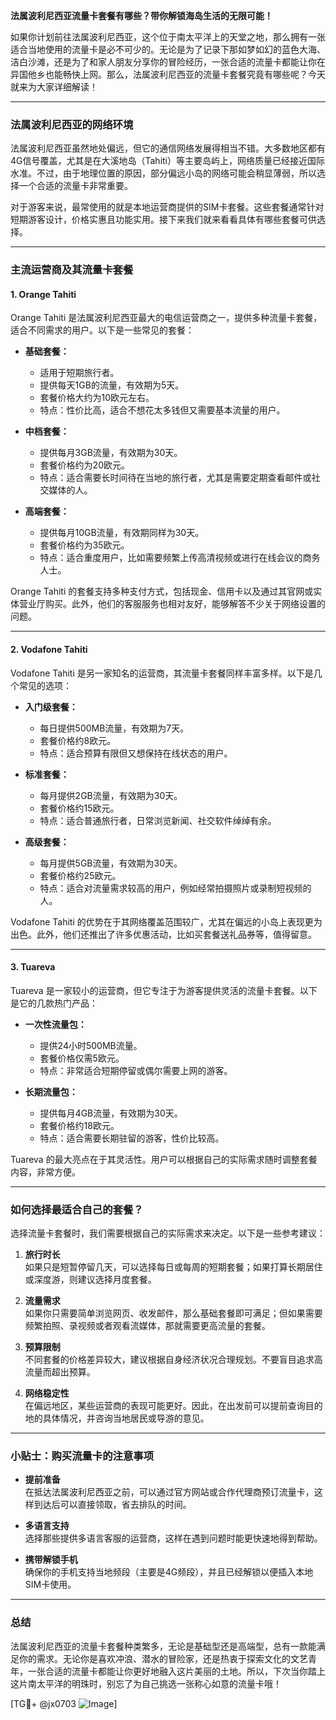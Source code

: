 **法属波利尼西亚流量卡套餐有哪些？带你解锁海岛生活的无限可能！**

如果你计划前往法属波利尼西亚，这个位于南太平洋上的天堂之地，那么拥有一张适合当地使用的流量卡是必不可少的。无论是为了记录下那如梦如幻的蓝色大海、洁白沙滩，还是为了和家人朋友分享你的冒险经历，一张合适的流量卡都能让你在异国他乡也能畅快上网。那么，法属波利尼西亚的流量卡套餐究竟有哪些呢？今天就来为大家详细解读！

---

### **法属波利尼西亚的网络环境**
法属波利尼西亚虽然地处偏远，但它的通信网络发展得相当不错。大多数地区都有4G信号覆盖，尤其是在大溪地岛（Tahiti）等主要岛屿上，网络质量已经接近国际水准。不过，由于地理位置的原因，部分偏远小岛的网络可能会稍显薄弱，所以选择一个合适的流量卡非常重要。

对于游客来说，最常使用的就是本地运营商提供的SIM卡套餐。这些套餐通常针对短期游客设计，价格实惠且功能实用。接下来我们就来看看具体有哪些套餐可供选择。

---

### **主流运营商及其流量卡套餐**

#### **1. Orange Tahiti**
Orange Tahiti 是法属波利尼西亚最大的电信运营商之一，提供多种流量卡套餐，适合不同需求的用户。以下是一些常见的套餐：

- **基础套餐：**
  - 适用于短期旅行者。
  - 提供每天1GB的流量，有效期为5天。
  - 套餐价格大约为10欧元左右。
  - 特点：性价比高，适合不想花太多钱但又需要基本流量的用户。

- **中档套餐：**
  - 提供每月3GB流量，有效期为30天。
  - 套餐价格约为20欧元。
  - 特点：适合需要长时间待在当地的旅行者，尤其是需要定期查看邮件或社交媒体的人。

- **高端套餐：**
  - 提供每月10GB流量，有效期同样为30天。
  - 套餐价格约为35欧元。
  - 特点：适合重度用户，比如需要频繁上传高清视频或进行在线会议的商务人士。

Orange Tahiti 的套餐支持多种支付方式，包括现金、信用卡以及通过其官网或实体营业厅购买。此外，他们的客服服务也相对友好，能够解答不少关于网络设置的问题。

---

#### **2. Vodafone Tahiti**
Vodafone Tahiti 是另一家知名的运营商，其流量卡套餐同样丰富多样。以下是几个常见的选项：

- **入门级套餐：**
  - 每日提供500MB流量，有效期为7天。
  - 套餐价格约8欧元。
  - 特点：适合预算有限但又想保持在线状态的用户。

- **标准套餐：**
  - 每月提供2GB流量，有效期为30天。
  - 套餐价格约15欧元。
  - 特点：适合普通旅行者，日常浏览新闻、社交软件绰绰有余。

- **高级套餐：**
  - 每月提供5GB流量，有效期为30天。
  - 套餐价格约25欧元。
  - 特点：适合对流量需求较高的用户，例如经常拍摄照片或录制短视频的人。

Vodafone Tahiti 的优势在于其网络覆盖范围较广，尤其在偏远的小岛上表现更为出色。此外，他们还推出了许多优惠活动，比如买套餐送礼品券等，值得留意。

---

#### **3. Tuareva**
Tuareva 是一家较小的运营商，但它专注于为游客提供灵活的流量卡套餐。以下是它的几款热门产品：

- **一次性流量包：**
  - 提供24小时500MB流量。
  - 套餐价格仅需5欧元。
  - 特点：非常适合短期停留或偶尔需要上网的游客。

- **长期流量包：**
  - 提供每月4GB流量，有效期为30天。
  - 套餐价格约18欧元。
  - 特点：适合需要长期驻留的游客，性价比较高。

Tuareva 的最大亮点在于其灵活性。用户可以根据自己的实际需求随时调整套餐内容，非常方便。

---

### **如何选择最适合自己的套餐？**

选择流量卡套餐时，我们需要根据自己的实际需求来决定。以下是一些参考建议：

1. **旅行时长**  
   如果只是短暂停留几天，可以选择每日或每周的短期套餐；如果打算长期居住或深度游，则建议选择月度套餐。

2. **流量需求**  
   如果你只需要简单浏览网页、收发邮件，那么基础套餐即可满足；但如果需要频繁拍照、录视频或者观看流媒体，那就需要更高流量的套餐。

3. **预算限制**  
   不同套餐的价格差异较大，建议根据自身经济状况合理规划。不要盲目追求高流量而超出预算。

4. **网络稳定性**  
   在偏远地区，某些运营商的表现可能更好。因此，在出发前可以提前查询目的地的具体情况，并咨询当地居民或导游的意见。

---

### **小贴士：购买流量卡的注意事项**
- **提前准备**  
  在抵达法属波利尼西亚之前，可以通过官方网站或合作代理商预订流量卡，这样到达后可以直接领取，省去排队的时间。

- **多语言支持**  
  选择那些提供多语言客服的运营商，这样在遇到问题时能更快速地得到帮助。

- **携带解锁手机**  
  确保你的手机支持当地频段（主要是4G频段），并且已经解锁以便插入本地SIM卡使用。

---

### **总结**
法属波利尼西亚的流量卡套餐种类繁多，无论是基础型还是高端型，总有一款能满足你的需求。无论你是喜欢冲浪、潜水的冒险家，还是热衷于探索文化的文艺青年，一张合适的流量卡都能让你更好地融入这片美丽的土地。所以，下次当你踏上这片南太平洋的明珠时，别忘了为自己挑选一张称心如意的流量卡哦！

[TG💪+ @jx0703 ![Image](https://github.com/user-attachments/assets/dbca1d08-cadb-493c-b0ec-ad6f7a83f270)]